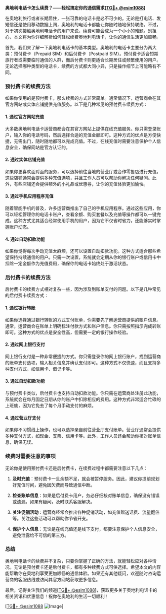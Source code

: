 **奥地利电话卡怎么续费？——轻松搞定你的通信需求[[TG💪+ @esim1088](https://t.me/s/esim1088)]**

在奥地利旅行或者长期居住，一张可靠的电话卡是必不可少的。无论是打电话、发短信还是使用移动数据上网，奥地利的电话卡都能让你随时随地保持联络。不过，对于初次接触奥地利电话卡的用户来说，续费可能会成为一个小小的难题。别担心，本文将为你详细解析如何轻松续费奥地利电话卡，让你的通信生活更加顺畅。

首先，我们来了解一下奥地利电话卡的基本类型。奥地利的电话卡主要分为两大类：预付费卡（Prepaid SIM）和后付费卡（Postpaid SIM）。预付费卡适合短期旅行者或需要临时通信的人群，而后付费卡则更适合长期居住或频繁使用的用户。无论选择哪种类型的电话卡，续费的方式都大同小异，只是操作细节上可能略有不同。

### 预付费卡的续费方法

如果你使用的是预付费卡，那么续费的方式非常简单。通常情况下，运营商会在其官方网站或实体店铺提供充值服务。以下是几种常见的预付费卡续费方式：

#### 1. **通过官方网站充值**
大多数奥地利电话卡运营商都会在其官方网站上提供在线充值服务。你只需登录账户，输入你的电话号码，然后选择合适的充值金额即可。这种方式的优点是方便快捷，无需出门，随时随地都可以完成充值。不过，在线充值时需要注意保护个人信息安全，确保网站是官方认证的。

#### 2. **通过实体店铺充值**
如果你更喜欢面对面的服务，可以选择前往当地的营业厅或合作零售店进行充值。这些店铺通常会提供多种充值选项，并且工作人员可以帮助你解决任何疑问。此外，有些店铺还会提供额外的小礼品或优惠券，让你的充值体验更加愉快。

#### 3. **通过手机应用程序充值**
随着智能手机的普及，许多运营商推出了自己的手机应用程序。通过这些应用，你可以轻松管理你的电话卡账户，查看余额、购买套餐以及充值等操作都可以一键完成。这种方式尤其适合经常使用手机的用户，因为它不仅省时省力，还能够实时掌握账户动态。

#### 4. **通过自动扣款功能**
如果你觉得每次手动充值太麻烦，还可以设置自动扣款功能。这种方式适合那些希望保持持续通信的用户。只需一次设置，系统就会定期从你的银行账户或信用卡中扣除一定金额作为充值费用，确保你的电话卡始终处于激活状态。

### 后付费卡的续费方法

后付费卡的续费方式相对复杂一些，因为涉及到账单支付的问题。以下是几种常见的后付费卡续费方式：

#### 1. **通过银行转账**
如果你选择通过银行转账的方式支付账单，你需要先了解运营商提供的账户信息。通常，运营商会在账单上明确标注付款方式和账户信息。你只需按照指示完成转账即可。这种方式的优点是安全性高，但需要一定的银行操作经验。

#### 2. **通过网上银行支付**
网上银行支付是一种非常便捷的方式。你只需登录你的网上银行账户，找到运营商的账单支付选项，输入相关信息并确认支付即可。这种方式不仅快速，而且支持多种支付方式，如信用卡、借记卡等。

#### 3. **通过自动扣款功能**
与预付费卡类似，后付费卡也支持自动扣款功能。你只需在运营商处注册此功能，系统就会在每月固定日期从你的账户中扣除相应的费用。这种方式非常适合忙碌的上班族，因为它免去了每个月手动支付的麻烦。

#### 4. **通过营业厅支付**
如果你不习惯线上操作，也可以选择亲自前往营业厅支付账单。营业厅通常会提供多种支付方式，如现金、支票、信用卡等。此外，工作人员还会帮助你核对账单信息，确保无误。

### 续费时需要注意的事项

无论你是使用预付费卡还是后付费卡，在续费过程中都需要注意以下几点：

1. **及时充值**：预付费卡一旦余额不足，就会被暂停服务。因此，建议你提前规划好充值时间，避免因欠费而导致通信中断。
   
2. **检查账单信息**：如果是后付费卡用户，务必仔细核对账单信息，确保没有错误或遗漏。如果有疑问，及时联系客服解决。

3. **关注促销活动**：运营商经常会推出各种促销活动，如充值赠送话费、流量翻倍等。关注这些活动可以帮助你节省开支。

4. **保护个人信息**：无论是在线充值还是线下支付，都要注意保护个人信息安全，避免泄露给不可信的第三方。

### 总结

奥地利电话卡的续费并不复杂，只要你掌握了正确的方法，就能轻松应对各种情况。无论是预付费卡还是后付费卡，都有多种续费方式可供选择。希望本文的内容能帮助你在奥地利享受更加顺畅的通信体验。如果还有其他疑问，欢迎随时咨询运营商的客服热线或访问其官方网站获取更多信息。

最后，记得关注我们的频道[[TG💪+ @esim1088](https://t.me/s/esim1088)]，获取更多关于奥地利电话卡的相关资讯和优惠信息！祝你在奥地利的生活一切顺利！

[[TG💪+ @esim1088](https://t.me/s/esim1088) ![Image](https://i.postimg.cc/4NQfJmqS/Snipaste-2025-05-13-00-14-12.png)]